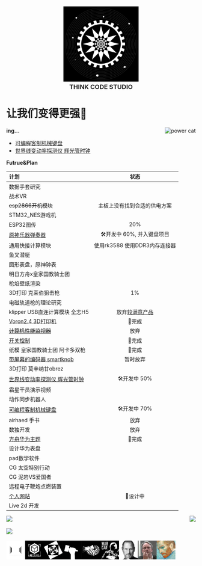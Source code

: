 <h3 align="center">
  <img alt="head logo" src="./logo_1.png" width="200"/><br/>
  THINK CODE STUDIO
</h3>



# 让我们变得更强💪  
 
<img alt="power cat" src="https://github.com/ThinkCodeStudio/Markdown-Image/blob/master/power.jpg" align="right"/>

**ing...**

* [可编程客制机械键盘](https://github.com/ThinkCodeStudio/DIYkeyboard)
* [世界线变动率探测仪 辉光管时钟](https://github.com/ThinkCodeStudio/DivergenceMeter)


**Futrue&Plan**

| 计划                            |     状态     | 
| :------------------------------ | :---------:  |
|         数据手套研究              |              |
|             战术VR                |              |
|~~esp2866开机模块~~               |   主板上没有找到合适的供电方案  |
|STM32_NES游戏机                   |              |
|ESP32图传                        |       20%      |
|[原神乐器弹奏器](https://github.com/ThinkCodeStudio/GenshinPlayer)|   🛠开发中 60%, 并入键盘项目  |
|通用快接计算模块                 |       使用rk3588 使用DDR3内存连接器      |
|鱼叉潜艇                         |             |
|圆形表盘，原神钟表                |              |
|明日方舟x皇家国教骑士团           |              |
|枪焰壁纸渲染                      |              |
|3D打印 克莱伯狙击枪               |      1%      |
|电磁轨道枪的理论研究              |              |  
|klipper USB直连计算模块 全志H5    |放弃[较满意产品](https://www.bilibili.com/video/BV1D94y1D7Es)|  
|[Voron2.4 3D打印机](https://github.com/ThinkCodeStudio/my_voron2.4_3dPrinter)| 🎉完成 |  
|~~[计算机性能监视器](https://github.com/ThinkCodeStudio/PCresource)~~| 放弃 |   
|[开关控制](https://github.com/ThinkCodeStudio/esp-01s_control_servo)|       🎉完成     | 
|纸模 皇家国教骑士团 阿卡多双枪     |   🎉完成   |  
|[带屏幕的编码器 smartknob](https://github.com/ThinkCodeStudio/smartknob) |   暂时放弃  |
|3D打印 莫辛纳甘obrez              |              |
|[世界线变动率探测仪 辉光管时钟](https://github.com/ThinkCodeStudio/DivergenceMeter)        |   🛠开发中 50%   |
|霜星干员演示视频                  |               |
|动作同步机器人                    |               |
|[可编程客制机械键盘](https://github.com/ThinkCodeStudio/DIYkeyboard)|  🛠开发中 70% |
|airhaed 手书                      |      放弃         |
|数独开发                          |       放弃        |
|[方舟华为主题](https://www.bilibili.com/video/BV1hP4y1t7Sn)|     🎉完成    |
|设计华为表盘                      |               |
|pad数学软件                       |               |
|CG 太空特别行动                   |               |
|CG 泥岩VS爱国者                   |               |
|远程电子鞭炮点燃装置              |                |
|[个人网站](https://github.com/ThinkCodeStudio/blog) |  📐设计中   |
|Live 2d 开发                      |               |

<p>
 <img  src="https://github-readme-stats.vercel.app/api/top-langs/?username=ThinkCodeStudio&layout=compact&theme=midnight-purple" align="right"/>
 <img  src="https://github-readme-stats.vercel.app/api?username=ThinkCodeStudio&theme=midnight-purple" width="415"/>
</p>

![](https://activity-graph.herokuapp.com/graph?username=ThinkCodeStudio&theme=react-dark)

<p>
  <img alt="一代" src="./logo_0.png" align="left" width="50" high="50"/>
  <img alt="二代" src="./logo_6.png" align="left" width="50" high="50"/>
  <img alt="音乐" src="./logo_2.png" align="left" width="50" high="50"/>
  <img alt="制造" src="./logo_3.png" align="left" width="50" high="50"/>
  <img alt="媒体" src="./logo_4.png" align="left" width="50" high="50"/>
  <img alt="战车" src="./logo_5.png" align="left" width="50" high="50"/>
<p>

<p>
  <img alt="设计" src="./Steve_Jobs.jpg" align="left" width="50" high="50"/>
  <img alt="技术" src="./linus.png" align="left" width="50" high="50"/>
  <img alt="艺术" src="./van_Gogh.jpg" align="left" width="50" high="50"/>
<p>
